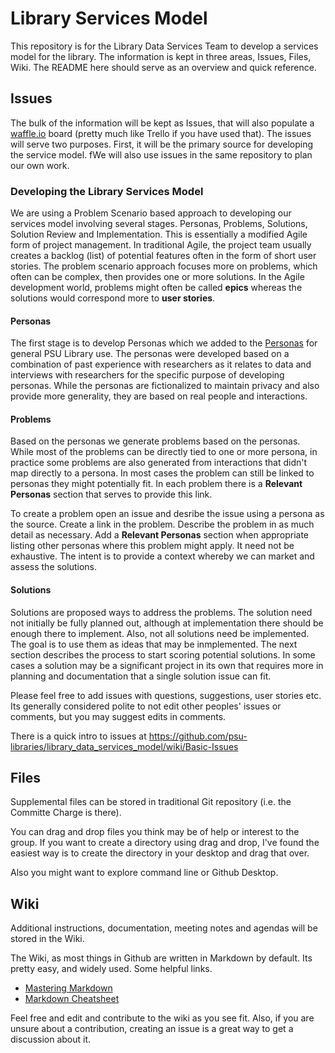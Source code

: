 # Library Services Model

This repository is for the Library Data Services Team to develop a services model for the library. The information is kept in three areas, Issues, Files, Wiki. The README here should serve as an overview and quick reference.

## Issues
The bulk of the information will be kept as Issues, that will also populate a [waffle.io](https://waffle.io/psu-libraries/library_services_model) board (pretty much like Trello if you have used that). The issues will serve two purposes. First, it will be the primary source for developing the service model. fWe will also use issues in the same repository to plan our own work. 

### Developing the Library Services Model

We are using a Problem Scenario based approach to developing our services model involving several stages. Personas, Problems, Solutions, Solution Review and Implementation. This is essentially a modified Agile form of project management. In traditional Agile, the project team usually creates a backlog (list) of potential features often in the form of short user stories. The problem scenario approach focuses more on problems, which often can be complex, then provides one or more solutions. In the Agile development world, problems might often be called **epics** whereas the solutions would correspond more to **user stories**. 


#### Personas
The first stage is to develop Personas which we added to the [Personas](https://github.com/psu-libraries/personas) for general PSU Library use. The personas were developed based on a combination of past experience with researchers as it relates to data and interviews with researchers for the specific purpose of developing personas. While the personas are fictionalized to maintain privacy and also provide more generality, they are based on real people and interactions. 

#### Problems
Based on the personas we generate problems based on the personas. While most of the problems can be directly tied to one or more persona, in practice some problems are also generated from interactions that didn't map directly to a persona. In most cases the problem can still be linked to personas they might potentially fit. In each problem there is a **Relevant Personas** section that serves to provide this link.

To create a problem open an issue and desribe the issue using a persona as the source. Create a link in the problem. Describe the problem in as much detail as necessary. Add a **Relevant Personas** section when appropriate listing other personas where this problem might apply. It need not be exhaustive. The intent is to provide a context whereby we can market and assess the solutions.

#### Solutions
Solutions are proposed ways to address the problems. The solution need not initially be fully planned out, although at implementation there should be enough there to implement. Also, not all solutions need be implemented. The goal is to use them as ideas that may be inmplemented. The next section describes the process to start scoring potential solutions. In some cases a solution may be a significant project in its own that requires more in planning and documentation that a single solution issue can fit. 



Please feel free to add issues with questions, suggestions, user stories etc. Its generally considered polite to not edit other peoples' issues or comments, but you may suggest edits in comments.

There is a quick intro to issues at https://github.com/psu-libraries/library_data_services_model/wiki/Basic-Issues


## Files

Supplemental files can be stored in traditional Git repository (i.e. the Committe Charge is there). 

You can drag and drop files you think may be of help or interest to the group. If you want to create a directory using drag and drop, I've found the easiest way is to create the directory in your desktop and drag that over. 

Also you might want to explore command line or Github Desktop. 

## Wiki
Additional instructions, documentation, meeting notes and agendas will be stored in the Wiki. 

The Wiki, as most things in Github are written in Markdown by default. Its pretty easy, and widely used. Some helpful links.

  * [Mastering Markdown](https://guides.github.com/features/mastering-markdown/)
  * [Markdown Cheatsheet](https://github.com/adam-p/markdown-here/wiki/Markdown-Cheatsheet)

Feel free and edit and contribute to the wiki as you see fit. Also, if you are unsure about a contribution, creating an issue is a great way to get a discussion about it.



